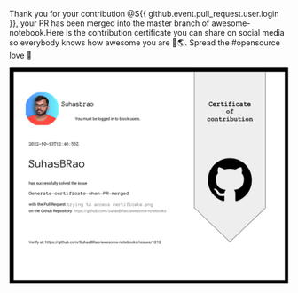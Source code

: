 Thank you for your contribution @${{ github.event.pull_request.user.login }}, your PR has been merged into the master branch of awesome-notebook.Here is the contribution certificate you can share on social media so everybody knows how awesome you are :call_me_hand::earth_americas:.
Spread the #opensource love  :green_heart:

![Certificate](certificate.png) 
